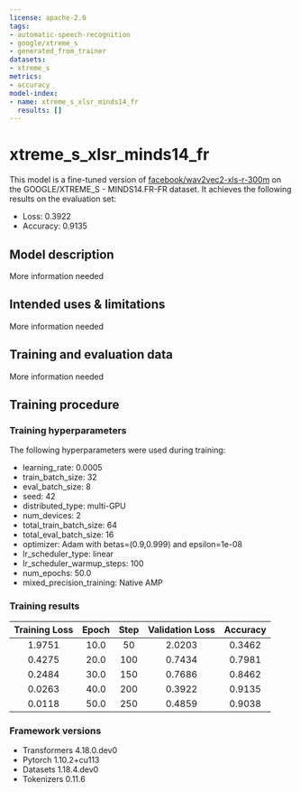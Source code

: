 ```yaml
---
license: apache-2.0
tags:
- automatic-speech-recognition
- google/xtreme_s
- generated_from_trainer
datasets:
- xtreme_s
metrics:
- accuracy
model-index:
- name: xtreme_s_xlsr_minds14_fr
  results: []
---
```


<!-- This model card has been generated automatically according to the information the Trainer had access to. You
should probably proofread and complete it, then remove this comment. -->

# xtreme_s_xlsr_minds14_fr

This model is a fine-tuned version of [facebook/wav2vec2-xls-r-300m](https://huggingface.co/facebook/wav2vec2-xls-r-300m) on the GOOGLE/XTREME_S - MINDS14.FR-FR dataset.
It achieves the following results on the evaluation set:
- Loss: 0.3922
- Accuracy: 0.9135

## Model description

More information needed

## Intended uses & limitations

More information needed

## Training and evaluation data

More information needed

## Training procedure

### Training hyperparameters

The following hyperparameters were used during training:
- learning_rate: 0.0005
- train_batch_size: 32
- eval_batch_size: 8
- seed: 42
- distributed_type: multi-GPU
- num_devices: 2
- total_train_batch_size: 64
- total_eval_batch_size: 16
- optimizer: Adam with betas=(0.9,0.999) and epsilon=1e-08
- lr_scheduler_type: linear
- lr_scheduler_warmup_steps: 100
- num_epochs: 50.0
- mixed_precision_training: Native AMP

### Training results

| Training Loss | Epoch | Step | Validation Loss | Accuracy |
|:-------------:|:-----:|:----:|:---------------:|:--------:|
| 1.9751        | 10.0  | 50   | 2.0203          | 0.3462   |
| 0.4275        | 20.0  | 100  | 0.7434          | 0.7981   |
| 0.2484        | 30.0  | 150  | 0.7686          | 0.8462   |
| 0.0263        | 40.0  | 200  | 0.3922          | 0.9135   |
| 0.0118        | 50.0  | 250  | 0.4859          | 0.9038   |


### Framework versions

- Transformers 4.18.0.dev0
- Pytorch 1.10.2+cu113
- Datasets 1.18.4.dev0
- Tokenizers 0.11.6
